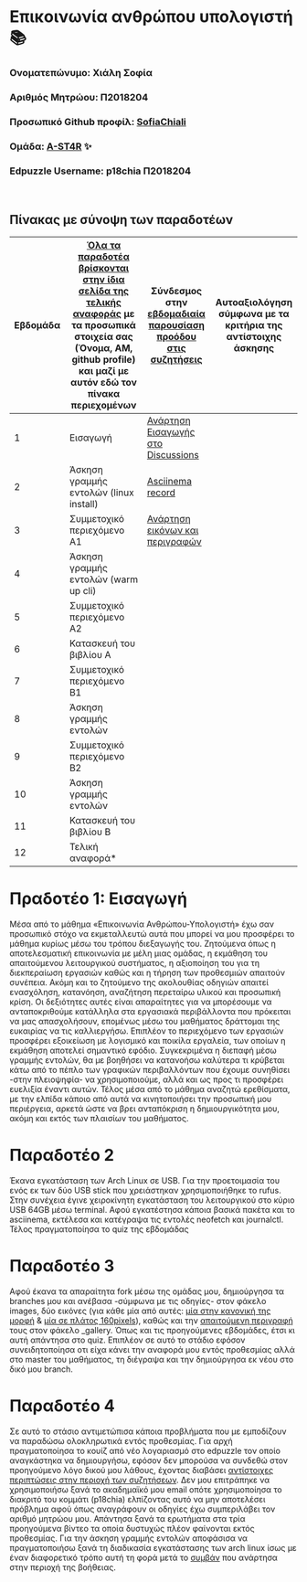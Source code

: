 # <h1>Επικοινωνία ανθρώπου υπολογιστή :books: </h1> 

### Ονοματεπώνυμο: Χιάλη Σοφία 
### Αριθμός Μητρώου: Π2018204
### Προσωπικό Github προφίλ: [SofiaChiali](https://github.com/SofiaChiali)
### Ομάδα: [A-ST4R](https://github.com/A-ST4R) :sparkles:
### Edpuzzle Username: p18chia Π2018204

<br />

## Πίνακας με σύνοψη των παραδοτέων

| Εβδομάδα | [Όλα τα παραδοτέα βρίσκονται στην ίδια σελίδα της τελικής αναφοράς](https://courses-ionio.github.io/help/deliverables/) με τα προσωπικά στοιχεία σας (Όνομα, ΑΜ, github profile) και μαζί με αυτόν εδώ τον πίνακα περιεχομένων | Σύνδεσμος στην [εβδομαδιαία παρουσίαση προόδου στις συζητήσεις](https://github.com/courses-ionio/help/discussions/categories/show-and-tell) | Αυτοαξιολόγηση σύμφωνα με τα κριτήρια της αντίστοιχης άσκησης |
| --- | --- | --- | --- |
| 1 | Εισαγωγή | [Ανάρτηση Εισαγωγής στο Discussions](https://github.com/courses-ionio/help/discussions/886) | |
| 2 | Άσκηση γραμμής εντολών (linux install) | [Asciinema record](https://asciinema.org/a/NICWUYSGeDZfudUO7Wsnb6O8o) | |
| 3 | Συμμετοχικό περιεχόμενο A1 | [Ανάρτηση εικόνων και περιγραφών](https://github.com/courses-ionio/help/discussions/1236#discussion-4497487) | |
| 4 | Άσκηση γραμμής εντολών (warm up cli) | | |
| 5 | Συμμετοχικό περιεχόμενο A2 | | |
| 6 | Κατασκευή του βιβλίου Α | | |
| 7 | Συμμετοχικό περιεχόμενο B1 | | |
| 8 | Άσκηση γραμμής εντολών | | |
| 9 | Συμμετοχικό περιεχόμενο B2 | | |
| 10 | Άσκηση γραμμής εντολών | | |
| 11 | Κατασκευή του βιβλίου Β | | |
| 12 | Τελική αναφορά* | | |



# **Πραδοτέο 1: Εισαγωγή**

Μέσα από το μάθημα «Επικοινωνία Ανθρώπου-Υπολογιστή» έχω σαν προσωπικό στόχο να εκμεταλλευτώ αυτά που μπορεί να μου προσφέρει το μάθημα κυρίως μέσω του τρόπου 
διεξαγωγής του.
Ζητούμενα όπως η αποτελεσματική επικοινωνία με μέλη μιας ομάδας, η εκμάθηση του απαιτούμενου λειτουργικού συστήματος, η αξιοποίηση του για τη διεκπεραίωση εργασιών
καθώς και η τήρηση των προθεσμιών απαιτούν συνέπεια. Ακόμη και το ζητούμενο της ακολουθίας οδηγιών απαιτεί ενασχόληση, κατανόηση, αναζήτηση περεταίρω υλικού και
προσωπική κρίση. Οι δεξιότητες αυτές είναι απαραίτητες για να μπορέσουμε να ανταποκριθούμε κατάλληλα στα εργασιακά περιβάλλοντα που πρόκειται να μας απασχολήσουν,
επομένως μέσω του μαθήματος δράττομαι της ευκαιρίας να τις καλλιεργήσω. Επιπλέον το περιεχόμενο των εργασιών προσφέρει εξοικείωση με λογισμικό και ποικίλα εργαλεία,
των οποίων η εκμάθηση αποτελεί σημαντικό εφόδιο. Συγκεκριμένα η διεπαφή μέσω γραμμής εντολών, θα με βοηθήσει να κατανοήσω καλύτερα τι κρύβεται κάτω από το πέπλο των
γραφικών περιβαλλόντων που έχουμε συνηθίσει -στην πλειοψηφία- να χρησιμοποιούμε, αλλά και ως προς τι προσφέρει ευελιξία έναντι αυτών.
Τέλος μέσα από το μάθημα αναζητώ ερεθίσματα, με την ελπίδα κάποιο από αυτά να κινητοποιήσει την προσωπική μου περιέργεια, αρκετά ώστε να βρει ανταπόκριση η
δημιουργικότητα μου, ακόμη και εκτός των πλαισίων του μαθήματος.

# **Παραδοτέο 2**
Έκανα εγκατάσταση των Arch Linux σε USB. Για την προετοιμασία του ενός εκ των δύο USB stick που χρειάστηκαν χρησιμοποιήθηκε το rufus. Στην συνέχεια έγινε χειροκίνητη εγκατάσταση του λειτουργικού στο κύριο USB 64GB μέσω terminal. Aφού εγκατέστησα κάποια βασικά πακέτα και το asciinema, εκτέλεσα και κατέγραψα τις εντολές neofetch και journalctl. Τέλος πραγματοποίησα το quiz της εβδομάδας

# **Παραδοτέο 3**
Αφού έκανα τα απαραίτητα fork μέσω της ομάδας μου, δημιούργησα τα branches μου και ανέβασα -σύμφωνα με τις οδηγίες- στον φάκελο images, δύο εικόνες (για κάθε μία από αυτές: [μία στην κανονική της μορφή](https://github.com/SofiaChiali/images/blob/2018204/lisa-macintosh.png) & [μία σε πλάτος 160pixels](https://github.com/SofiaChiali/images/blob/2018204/lisa-macintosh-thumb.png)), καθώς και την [απαιτούμενη περιγραφή](https://github.com/SofiaChiali/_gallery/blob/36e8dd9ebf4cb9f1725d3b72a468365f010b136b/lisa-macintosh.md) τους στον φάκελο _gallery. Όπως και τις προηγούμενες εβδομάδες, έτσι κι αυτή απάντησα στο quiz. Επιπλέον σε αυτό το στάδιο εφόσον συνειδητοποίησα οτι είχα κάνει την αναφορά μου εντός προθεσμίας αλλά στο master του μαθήματος, τη διέγραψα και την δημιούργησα εκ νέου στο δικό μου branch. 

# **Παραδοτέο 4**
Σε αυτό το στάσιο αντιμετώπισα κάποια προβλήματα που με εμποδίζουν να παραδώσω ολοκληρωτικά εντός προθεσμίας. Για αρχή πραγματοποίησα το κουίζ από νέο λογαριασμό στο edpuzzle τον οποίο αναγκάστηκα να δημιουργήσω, εφόσον δεν μπορούσα να συνδεθώ στον προηγούμενο λόγο δικού μου λάθους, έχοντας διαβάσει [αντίστοιχες περιπτώσεις στην περιοχή των συζητήσεων](https://github.com/courses-ionio/help/discussions/1170#discussion-4492781). Δεν μου επιτράπηκε να χρησιμοποιήσω ξανά το ακαδημαϊκό μου email οπότε χρησιμοποίησα το διακριτό του κομμάτι (p18chia) ελπίζοντας αυτό να μην αποτελέσει πρόβλημα αφού όπως αναγράφουν οι οδηγίες έχω συμπεριλάβει τον αριθμό μητρώου μου. Απάντησα ξανά τα ερωτήματα στα τρία προηγούμενα βίντεο τα οποία δυστυχώς πλέον φαίνονται εκτός προθεσμίας. Για την άσκηση γραμμής εντολών αποφάσισα να πραγματοποιήσω ξανά τη διαδικασία εγκατάστασης των arch linux ίσως με έναν διαφορετικό τρόπο αυτή τη φορά μετά το [συμβάν](https://github.com/courses-ionio/help/discussions/1340#discussion-4521873) που ανάρτησα στην περιοχή της βοήθειας.
